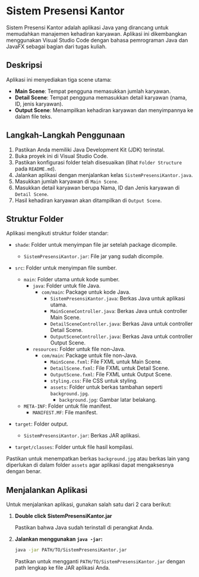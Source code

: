 # Sistem Presensi Kantor

Sistem Presensi Kantor adalah aplikasi Java yang dirancang untuk memudahkan manajemen kehadiran karyawan. Aplikasi ini dikembangkan menggunakan Visual Studio Code dengan bahasa pemrograman Java dan JavaFX sebagai bagian dari tugas kuliah.

## Deskripsi

Aplikasi ini menyediakan tiga scene utama:
- **Main Scene**: Tempat pengguna memasukkan jumlah karyawan.
- **Detail Scene**: Tempat pengguna memasukkan detail karyawan (nama, ID, jenis karyawan).
- **Output Scene**: Menampilkan kehadiran karyawan dan menyimpannya ke dalam file teks.

## Langkah-Langkah Penggunaan

1. Pastikan Anda memiliki Java Development Kit (JDK) terinstal.
2. Buka proyek ini di Visual Studio Code.
3. Pastikan konfigurasi folder telah disesuaikan (lihat `Folder Structure` pada `README.md`).
4. Jalankan aplikasi dengan menjalankan kelas `SistemPresensiKantor.java`.
5. Masukkan jumlah karyawan di `Main Scene`.
6. Masukkan detail karyawan berupa Nama, ID dan Jenis karyawan di `Detail Scene`.
7. Hasil kehadiran karyawan akan ditampilkan di `Output Scene`.

## Struktur Folder

Aplikasi mengikuti struktur folder standar:
- `shade`: Folder untuk menyimpan file jar setelah package dicompile.
  - `SistemPresensiKantor.jar`: File jar yang sudah dicompile.

- `src`: Folder untuk menyimpan file sumber.
  - `main`: Folder utama untuk kode sumber.
    - `java`: Folder untuk file Java.
      - `com/main`: Package untuk kode Java.
        - `SistemPresensiKantor.java`: Berkas Java untuk aplikasi utama.
        - `MainSceneController.java`: Berkas Java untuk controller Main Scene.
        - `DetailSceneController.java`: Berkas Java untuk controller Detail Scene.
        - `OutputSceneController.java`: Berkas Java untuk controller Output Scene.
    - `resources`: Folder untuk file non-Java.
      - `com/main`: Package untuk file non-Java.
        - `MainScene.fxml`: File FXML untuk Main Scene.
        - `DetailScene.fxml`: File FXML untuk Detail Scene.
        - `OutputScene.fxml`: File FXML untuk Output Scene.
        - `styling.css`: File CSS untuk styling.
        - `assets`: Folder untuk berkas tambahan seperti `background.jpg`.
          - `background.jpg`: Gambar latar belakang.
  - `META-INF`: Folder untuk file manifest.
    - `MANIFEST.MF`: File manifest.

- `target`: Folder output.
  - `SistemPresensiKantor.jar`: Berkas JAR aplikasi.

- `target/classes`: Folder untuk file hasil kompilasi.

Pastikan untuk menempatkan berkas `background.jpg` atau berkas lain yang diperlukan di dalam folder `assets` agar aplikasi dapat mengaksesnya dengan benar.

## Menjalankan Aplikasi

Untuk menjalankan aplikasi, gunakan salah satu dari 2 cara berikut:

1. **Double click SistemPresensiKantor.jar**

    Pastikan bahwa Java sudah terinstall di perangkat Anda.

2. **Jalankan menggunakan `java -jar`:**
    ```bash
    java -jar PATH/TO/SistemPresensiKantor.jar
    ```

    Pastikan untuk mengganti `PATH/TO/SistemPresensiKantor.jar` dengan path lengkap ke file JAR aplikasi Anda.